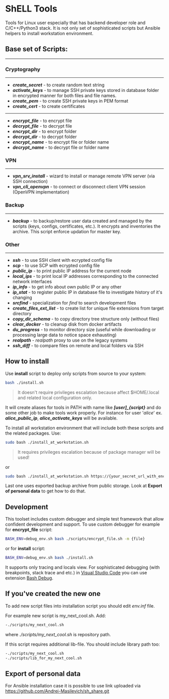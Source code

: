 # ShELL Tools

Tools for Linux user especially that has backend developer role and C/C++/Python3 stack.
It is not only set of sophisticated scripts but Ansible helpers to install workstation environment.

## Base set of Scripts:

* ***
### Cryptography
* ***
* ***create_secret*** - to create random text string 
* ***activate_keys*** - to manage SSH private keys stored in database folder in encrypted manner for both files and file names.
* ***create_pem*** - to create SSH private keys in PEM format
* ***create_cert*** - to create certificates
* ***
* ***encrypt_file*** - to encrypt file
* ***decrypt_file*** - to decrypt file
* ***encrypt_dir*** - to encrypt folder
* ***decrypt_dir*** - to decrypt folder
* ***encrypt_name*** - to encrypt file or folder name
* ***decrypt_name*** - to decrypt file or folder name

### VPN
* ***
* ***vpn_srv_install*** - wizard to install or manage remote VPN server (via SSH connection) 
* ***vpn_cli_openvpn*** - to connect or disconnect client VPN session (OpenVPN implementation)

### Backup
* ***
* ***backup*** - to backup/restore user data created and managed by the scripts (keys, configs, certificates, etc.). It encrypts and inventories the archive.
This script enforce updation for master key.

### Other
* ***
* ***ssh*** - to use SSH client with ecrypted config file
* ***scp*** - to use SCP with ecrypted config file
* ***public_ip*** - to print public IP address for the current node
* ***local_ips*** - to print local IP addresses corresponding to the connected network interfaces
* ***ip_info*** - to get info about own public IP or any other
* ***ip_stat*** - to register public IP in database file to investigate history of it's changing
* ***srcfind*** - specialization for _find_ to search development files
* ***create_files_ext_list*** - to create list for unique file extensions from target directory
* ***copy_dir_schema*** - to copy directory tree structure only (without files)
* ***clear_docker*** - to cleanup disk from docker artifacts
* ***du_progress*** - to monitor directory size (useful while downloading or processing large data to notice space exhausting)
* ***realpath*** - _realpath_ proxy to use on the legacy systems
* ***ssh_diff*** - to compare files on remote and local folders via SSH

## How to install

Use **install** script to deploy only scripts from source to your system:
```sh
bash ./install.sh
```
> It doesn't require privileges escalation because affect $HOME/.local and related local configuration only.

It will create aliases for tools in PATH with name like ***[user]_{script}*** and do some other job to make tools work properly. For instance for user '_alice_' ex. ***alice_public_ip***, ***alice_activate_keys*** will be available.

To install all workstation environment that will include both these scripts and the related packages. Use:
```sh
sudo bash ./install_at_workstation.sh
```
> It requires privileges escalation because of package manager will be used!

or
```sh
sudo bash ./install_at_workstation.sh https://{your_secret_url_with_encrypted_personal_data}
```

Last one uses exported backup archive from public storage. Look at **Export of personal data** to get how to do that.

## Development

This toolset includes custom debugger and simple test framework that allow confident development and support.
To use custom debugger for example for **encrypt_file** script:

```sh
BASH_ENV=debug_env.sh bash ./scripts/encrypt_file.sh -m {file}
```

or for **install** script:
```sh
BASH_ENV=debug_env.sh bash ./install.sh
```

It supports only tracing and locals view. For sophisticated debugging (with breakpoints, stack trace and etc.) in [Visual Studio Code](https://code.visualstudio.com/) you can use extension [Bash Debug](https://marketplace.visualstudio.com/items?itemName=rogalmic.bash-debug).

## If you've created the new one

To add new script files into installation script you should edit *env.inf* file.

For example new script is my_next_cool.sh. Add:

```sh
-./scripts/my_next_cool.sh
```
where _./scripts/my_next_cool.sh_ is repository path.

If this script requires additional lib-file. You should include library path too:

```sh
-./scripts/my_next_cool.sh
-./scripts/lib_for_my_next_cool.sh
```

## Export of personal data

For Ansible installation case it is possible to use link uploaded via https://github.com/Andrei-Masilevich/sh_share.git

